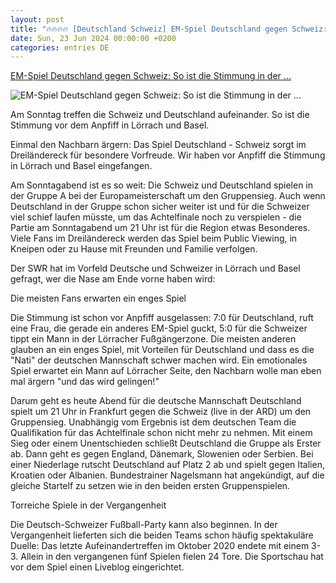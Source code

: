 ```yaml
---
layout: post
title: "🔥🔥🔥🔥 [Deutschland Schweiz] EM-Spiel Deutschland gegen Schweiz: So ist die Stimmung in der ..."
date: Sun, 23 Jun 2024 00:00:00 +0200
categories: entries DE
---
```

[EM-Spiel Deutschland gegen Schweiz: So ist die Stimmung in der ...](https://www.swr.de/swraktuell/baden-wuerttemberg/suedbaden/deutschland-schweiz-em-2024-wie-deutsche-und-schweizer-mitfiebern-100.html)

![EM-Spiel Deutschland gegen Schweiz: So ist die Stimmung in der ...](https://www.swr.de/swraktuell/baden-wuerttemberg/suedbaden/1719143716778%2Cbanner-fotos-dreiland-aktuell-juni-2024-110~_v-16x9@2dL_-6c42aff4e68b43c7868c3240d3ebfa29867457da.png)

Am Sonntag treffen die Schweiz und Deutschland aufeinander. So ist die Stimmung vor dem Anpfiff in Lörrach und Basel.

Einmal den Nachbarn ärgern: Das Spiel Deutschland - Schweiz sorgt im Dreiländereck für besondere Vorfreude. Wir haben vor Anpfiff die Stimmung in Lörrach und Basel eingefangen.

Am Sonntagabend ist es so weit: Die Schweiz und Deutschland spielen in der Gruppe A bei der Europameisterschaft um den Gruppensieg. Auch wenn Deutschland in der Gruppe schon sicher weiter ist und für die Schweizer viel schief laufen müsste, um das Achtelfinale noch zu verspielen - die Partie am Sonntagabend um 21 Uhr ist für die Region etwas Besonderes. Viele Fans im Dreiländereck werden das Spiel beim Public Viewing, in Kneipen oder zu Hause mit Freunden und Familie verfolgen.

Der SWR hat im Vorfeld Deutsche und Schweizer in Lörrach und Basel gefragt, wer die Nase am Ende vorne haben wird:

Die meisten Fans erwarten ein enges Spiel

Die Stimmung ist schon vor Anpfiff ausgelassen: 7:0 für Deutschland, ruft eine Frau, die gerade ein anderes EM-Spiel guckt, 5:0 für die Schweizer tippt ein Mann in der Lörracher Fußgängerzone. Die meisten anderen glauben an ein enges Spiel, mit Vorteilen für Deutschland und dass es die "Nati" der deutschen Mannschaft schwer machen wird. Ein emotionales Spiel erwartet ein Mann auf Lörracher Seite, den Nachbarn wolle man eben mal ärgern "und das wird gelingen!"

Darum geht es heute Abend für die deutsche Mannschaft Deutschland spielt um 21 Uhr in Frankfurt gegen die Schweiz (live in der ARD) um den Gruppensieg. Unabhängig vom Ergebnis ist dem deutschen Team die Qualifikation für das Achtelfinale schon nicht mehr zu nehmen. Mit einem Sieg oder einem Unentschieden schließt Deutschland die Gruppe als Erster ab. Dann geht es gegen England, Dänemark, Slowenien oder Serbien. Bei einer Niederlage rutscht Deutschland auf Platz 2 ab und spielt gegen Italien, Kroatien oder Albanien. Bundestrainer Nagelsmann hat angekündigt, auf die gleiche Startelf zu setzen wie in den beiden ersten Gruppenspielen.

Torreiche Spiele in der Vergangenheit

Die Deutsch-Schweizer Fußball-Party kann also beginnen. In der Vergangenheit lieferten sich die beiden Teams schon häufig spektakuläre Duelle: Das letzte Aufeinandertreffen im Oktober 2020 endete mit einem 3-3. Allein in den vergangenen fünf Spielen fielen 24 Tore. Die Sportschau hat vor dem Spiel einen Liveblog eingerichtet.


